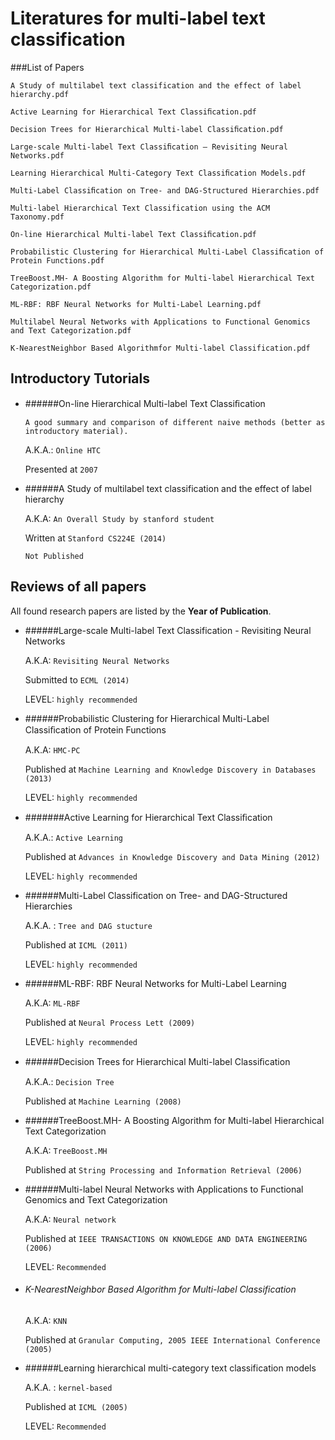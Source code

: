 Literatures for multi-label text classification
===========

###List of Papers

	A Study of multilabel text classification and the effect of label hierarchy.pdf
	
	Active Learning for Hierarchical Text Classiﬁcation.pdf
	
	Decision Trees for Hierarchical Multi-label Classiﬁcation.pdf
	
	Large-scale Multi-label Text Classiﬁcation — Revisiting Neural Networks.pdf
	
	Learning Hierarchical Multi-Category Text Classiﬁcation Models.pdf
	
	Multi-Label Classiﬁcation on Tree- and DAG-Structured Hierarchies.pdf
	
	Multi-label Hierarchical Text Classification using the ACM Taxonomy.pdf
	
	On-line Hierarchical Multi-label Text Classiﬁcation.pdf
	
	Probabilistic Clustering for Hierarchical Multi-Label Classiﬁcation of Protein Functions.pdf
	
	TreeBoost.MH- A Boosting Algorithm for Multi-label Hierarchical Text Categorization.pdf
	
	ML-RBF: RBF Neural Networks for Multi-Label Learning.pdf
	
	Multilabel Neural Networks with Applications to Functional Genomics and Text Categorization.pdf

	K-NearestNeighbor Based Algorithmfor Multi-label Classification.pdf
	 
Introductory Tutorials
--------------------------
- ######On-line Hierarchical Multi-label Text Classiﬁcation

	`A good summary and comparison of different naive methods (better as introductory material).`

	A.K.A.: `Online HTC`

	Presented at `2007`

- ######A Study of multilabel text classification and the effect of label hierarchy

	A.K.A: `An Overall Study by stanford student`

	Written at `Stanford CS224E (2014)`

	`Not Published`

Reviews of all papers
--------------------------

All found research papers are listed by the **Year of Publication**.

- ######Large-scale Multi-label Text Classification - Revisiting Neural Networks

	A.K.A: `Revisiting Neural Networks`
	
	Submitted to `ECML (2014)`
	
	LEVEL: `highly recommended`

- ######Probabilistic Clustering for Hierarchical Multi-Label Classiﬁcation of Protein Functions 

	A.K.A: `HMC-PC`

	Published at `Machine Learning and Knowledge Discovery in Databases (2013)`
	
	LEVEL: `highly recommended`


- #######Active Learning for Hierarchical Text Classiﬁcation

	A.K.A.: `Active Learning`

	Published at `Advances in Knowledge Discovery and Data Mining (2012)`

	LEVEL: `highly recommended`

- ######Multi-Label Classification on Tree- and DAG-Structured Hierarchies

	A.K.A. : `Tree and DAG stucture`

	Published at `ICML (2011)`

	LEVEL: `highly recommended`

- ######ML-RBF: RBF Neural Networks for Multi-Label Learning

	A.K.A: `ML-RBF`

	Published at `Neural Process Lett (2009)`

	LEVEL: `highly recommended`

- ######Decision Trees for Hierarchical Multi-label Classiﬁcation

	A.K.A.: `Decision Tree`

	Published at `Machine Learning (2008)`


- ######TreeBoost.MH- A Boosting Algorithm for Multi-label Hierarchical Text Categorization

	A.K.A: `TreeBoost.MH`

	Published at `String Processing and Information Retrieval (2006)`


- ######Multi-label Neural Networks with Applications to Functional Genomics and Text Categorization

	A.K.A: `Neural network`

	Published at `IEEE TRANSACTIONS ON KNOWLEDGE AND DATA ENGINEERING (2006)`

	LEVEL: `Recommended`

- ###### K-NearestNeighbor Based Algorithm for Multi-label Classification

	A.K.A: `KNN`

	Published at `Granular Computing, 2005 IEEE International Conference (2005)`


- ######Learning hierarchical multi-category text classification models

	A.K.A. : `kernel-based`

	Published at `ICML (2005)`

	LEVEL: `Recommended`

